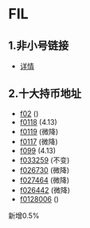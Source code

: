 # FIL

## 1.非小号链接

* [详情](https://www.feixiaohao.com/currencies/filecoinnew/)

## 2.十大持币地址

* [f02]() ()
* [f0118](https://www.filscout.com/zh/account/f099) (4.13)
* [f0119](https://www.filscout.com/zh/account/f0119) (微降)
* [f0117](https://www.filscout.com/zh/account/f0117) (微降)
* [f099](https://www.filscout.com/zh/account/f099) (4.13)
* [f033259](https://www.filscout.com/zh/account/f033259) (不变)
* [f026730](https://www.filscout.com/zh/account/f026730) (微降)
* [f027464](https://www.filscout.com/zh/account/f027464) (微降)
* [f026442](https://www.filscout.com/zh/account/f026442) (微降)
* [f0128006]() ()

新增0.5%

